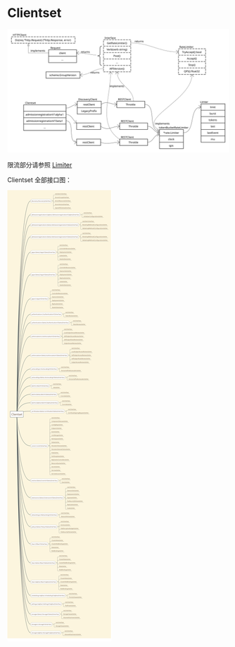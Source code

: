 # Clientset

![Clientset Overview](./images/clientset_overview.svg)

限流部分请参照 [Limiter](../3rdparty/limiter.md)

Clientset 全部接口图：

![Clientset Mind](./images/Clientset.png)
